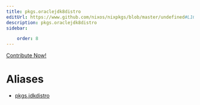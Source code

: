 ```yaml
---
title: pkgs.oraclejdk8distro
editUrl: https://www.github.com/nixos/nixpkgs/blob/master/undefined#L16504C22
description: pkgs.oraclejdk8distro
sidebar:

    order: 8
---
```


<a href="https://www.github.com/nixos/nixpkgs/blob/master/undefined#L16504C22">Contribute Now!</a>


# Aliases

- [pkgs.jdkdistro](/nix-doc-comments/reference/pkgs/pkgs-jdkdistro)


